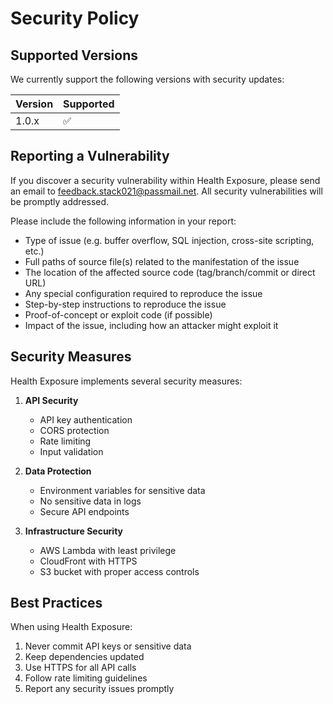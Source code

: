 # Security Policy

## Supported Versions

We currently support the following versions with security updates:

| Version | Supported          |
| ------- | ------------------ |
| 1.0.x   | :white_check_mark: |

## Reporting a Vulnerability

If you discover a security vulnerability within Health Exposure, please send an email to feedback.stack021@passmail.net. All security vulnerabilities will be promptly addressed.

Please include the following information in your report:
- Type of issue (e.g. buffer overflow, SQL injection, cross-site scripting, etc.)
- Full paths of source file(s) related to the manifestation of the issue
- The location of the affected source code (tag/branch/commit or direct URL)
- Any special configuration required to reproduce the issue
- Step-by-step instructions to reproduce the issue
- Proof-of-concept or exploit code (if possible)
- Impact of the issue, including how an attacker might exploit it

## Security Measures

Health Exposure implements several security measures:

1. **API Security**
   - API key authentication
   - CORS protection
   - Rate limiting
   - Input validation

2. **Data Protection**
   - Environment variables for sensitive data
   - No sensitive data in logs
   - Secure API endpoints

3. **Infrastructure Security**
   - AWS Lambda with least privilege
   - CloudFront with HTTPS
   - S3 bucket with proper access controls

## Best Practices

When using Health Exposure:

1. Never commit API keys or sensitive data
2. Keep dependencies updated
3. Use HTTPS for all API calls
4. Follow rate limiting guidelines
5. Report any security issues promptly 